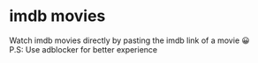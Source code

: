# imdb movies
Watch imdb movies directly by pasting the imdb link of a movie 😀 <br>
P.S: Use adblocker for better experience 
